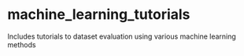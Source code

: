 # machine_learning_tutorials
Includes tutorials to dataset evaluation using various machine learning methods
